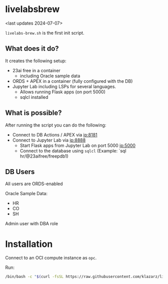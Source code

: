 # livelabsbrew

<last updates 2024-07-07>

```livelabs-brew.sh``` is the first init script.

## What does it do?
It creates the following setup:
- 23ai free in a container
  - including Oracle sample data
- ORDS + APEX in a container (fully configured with the DB)
- Jupyter Lab including LSPs for several languages.
  - Allows running Flask apps (on port 5000)
  - sqlcl installed


## What is possible?
After running the script you can do the following:
- Connect to DB Actions / APEX via <ip:8181>
- Connect to Jupyter Lab via <ip:8888>
  - Start Flask apps from Jupyter Lab on port 5000 <ip:5000>
  - Connect to the database using `sqlcl` (Example: `sql hr/<password>@23aifree/freepdb1)

## DB Users
All users are ORDS-enabled

Oracle Sample Data:
- HR
- CO
- SH
  
Admin user with DBA role

# Installation
Connect to an OCI compute instance as `opc`.

Run:
```bash
/bin/bash -c "$(curl -fsSL https://raw.githubusercontent.com/klazarz/livelabsbrew/main/livelabs-brew.sh)"
```